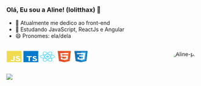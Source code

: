### Olá, Eu sou a Aline! (lolitthax) 👋

- 🔭 Atualmente me dedico ao front-end
- 🌱 Estudando JavaScript, ReactJs e Angular
- 😄 Pronomes: ela/dela

<div style="display: inline_block"><br>
  <img align="center" alt="Aline-Js" height="30" width="40" src="https://raw.githubusercontent.com/devicons/devicon/master/icons/javascript/javascript-plain.svg">
  <img align="center" alt="Aline-Ts" height="30" width="40" src="https://raw.githubusercontent.com/devicons/devicon/master/icons/typescript/typescript-plain.svg">
  <img align="center" alt="Aline-React" height="30" width="40" src="https://raw.githubusercontent.com/devicons/devicon/master/icons/react/react-original.svg">
  <img align="center" alt="Aline-HTML" height="30" width="40" src="https://raw.githubusercontent.com/devicons/devicon/master/icons/html5/html5-original.svg">
  <img align="center" alt="Aline-CSS" height="30" width="40" src="https://raw.githubusercontent.com/devicons/devicon/master/icons/css3/css3-original.svg">

  <img align="right" alt="Aline-pic" height="150" style="border-radius:50px;" src="https://cdn.picrew.me/shareImg/org/202304/1873485_uKGcviX7.png">
</div>
  
  ##
 
<div> 


  <a href="https://www.linkedin.com/in/aline-d-85b06a187/" target="_blank"><img src="https://img.shields.io/badge/-LinkedIn-%230077B5?style=for-the-badge&logo=linkedin&logoColor=white" target="_blank"></a> 
  
</div>

